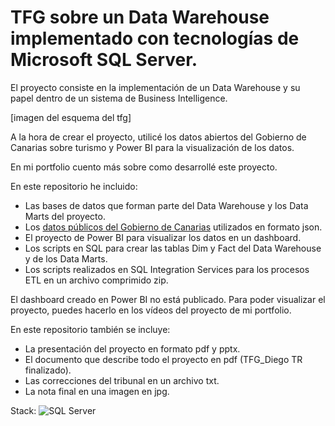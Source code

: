# TFG sobre un Data Warehouse implementado con tecnologías de Microsoft SQL Server.

El proyecto consiste en la implementación de un Data Warehouse y su papel dentro de un
sistema de Business Intelligence.

[imagen del esquema del tfg]

A la hora de crear el proyecto, utilicé los datos abiertos del Gobierno de Canarias sobre turismo y Power BI para la visualización de los datos.

En mi portfolio cuento más sobre como desarrollé este proyecto.

En este repositorio he incluido:
* Las bases de datos que forman parte del Data Warehouse y los Data Marts del proyecto.
* Los [datos públicos del Gobierno de Canarias](https://datos.canarias.es/portal/) utilizados en formato json.
* El proyecto de Power BI para visualizar los datos en un dashboard.
* Los scripts en SQL para crear las tablas Dim y Fact del Data Warehouse y de los Data Marts.
* Los scripts realizados en SQL Integration Services para los procesos ETL en un archivo comprimido zip.

El dashboard creado en Power BI no está publicado. Para poder visualizar el proyecto, puedes hacerlo en los vídeos del proyecto de mi portfolio.

En este repositorio también se incluye:
* La presentación del proyecto en formato pdf y pptx.
* El documento que describe todo el proyecto en pdf (TFG_Diego TR finalizado).
* Las correcciones del tribunal en un archivo txt.
* La nota final en una imagen en jpg.


Stack: ![SQL Server](https://img.shields.io/badge/Microsoft_SQL_Server-CC2927?style=for-the-badge&logo=microsoft-sql-server&logoColor=white) 
